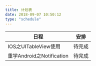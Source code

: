 ```yaml
---
title: 计划表
date: 2018-09-07 10:50:12
type: "schedule"
---
```


| 日程                      | 安排   |
| ------------------------- | ------ |
| IOS之UITableView使用      | 待完成 |
| 重学Android之Notification | 待完成 |


